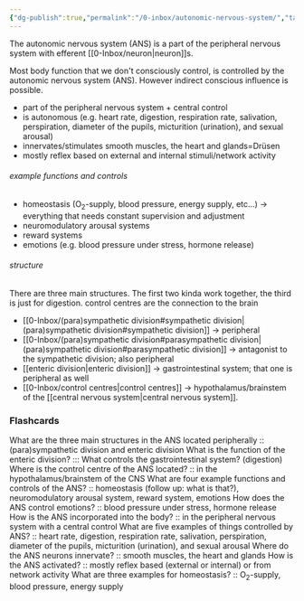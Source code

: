 ```yaml
---
{"dg-publish":true,"permalink":"/0-inbox/autonomic-nervous-system/","tags":["uni/fmb/ans"]}
---
```


The autonomic nervous system (ANS) is a part of the peripheral nervous system with efferent [[0-Inbox/neuron\|neuron]]s.

Most body function that we don't consciously control, is controlled by the autonomic nervous system (ANS). However indirect conscious influence is possible.
- part of the peripheral nervous system + central control
- is autonomous (e.g. heart rate, digestion, respiration rate, salivation, perspiration, diameter of the pupils, micturition (urination), and sexual arousal)
- innervates/stimulates smooth muscles, the heart and glands=Drüsen
- mostly reflex based on external and internal stimuli/network activity

###### example functions and controls
- homeostasis (O$_2$-supply, blood pressure, energy supply, etc...) → everything that needs constant supervision and adjustment
- neuromodulatory arousal systems
- reward systems
- emotions (e.g. blood pressure under stress, hormone release)

###### structure
There are three main structures. The first two kinda work together, the third is just for digestion. control centres are the connection to the brain
- [[0-Inbox/(para)sympathetic division#sympathetic division\|(para)sympathetic division#sympathetic division]] → peripheral
- [[0-Inbox/(para)sympathetic division#parasympathetic division\|(para)sympathetic division#parasympathetic division]] → antagonist to the sympathetic division; also peripheral
- [[enteric division\|enteric division]] → gastrointestinal system; that one is peripheral as well
- [[0-Inbox/control centres\|control centres]] → hypothalamus/brainstem of the [[central nervous system\|central nervous system]].

### Flashcards
What are the three main structures in the ANS located peripherally :: (para)sympathetic division and enteric division
What is the function of the enteric division? ::: What controls the gastrointestinal system? (digestion)
Where is the control centre of the ANS located? :: in the hypothalamus/brainstem of the CNS
What are four example functions and controls of the ANS? :: homeostasis (follow up: what is that?), neuromodulatory arousal system, reward system, emotions 
How does the ANS control emotions? :: blood pressure under stress, hormone release
How is the ANS incorporated into the body? :: in the peripheral nervous system with a central control
What are five examples of things controlled by ANS? :: heart rate, digestion, respiration rate, salivation, perspiration, diameter of the pupils, micturition (urination), and sexual arousal
Where do the ANS neurons innervate? :: smooth muscles, the heart and glands
How is the ANS activated? :: mostly reflex based (external or internal) or from network activity
What are three examples for homeostasis? :: O$_2$-supply, blood pressure, energy supply